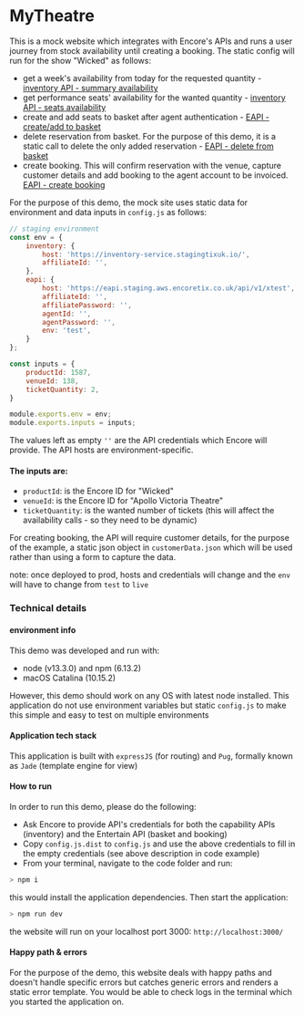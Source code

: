 # MyTheatre
This is a mock website which integrates with Encore's APIs and runs a user journey from stock availability until creating a booking. The static config will run for the show "Wicked" as follows:
- get a week's availability from today for the requested quantity - [inventory API - summary availability](https://developer.encore.co.uk/inventory-service/api-reference#/default/get_api_v3_availability_products__productId__quantity__quantity__from__fromDate__to__toDate_)
- get performance seats' availability for the wanted quantity - [inventory API - seats availability](https://developer.encore.co.uk/inventory-service/api-reference#/default/get_api_v3_availability_products__productId__quantity__quantity__seats)
- create and add seats to basket after agent authentication - [EAPI - create/add to basket ](https://developer.encore.co.uk/entertain-api/booking-api-basket-and-booking#add-to-basket)
- delete reservation from basket. For the purpose of this demo, it is a static call to delete the only added reservation - [EAPI - delete from basket](https://developer.encore.co.uk/entertain-api/booking-api-basket-and-booking#delete-from-basket)
- create booking. This will confirm reservation with the venue, capture customer details and add booking to the agent account to be invoiced. [EAPI - create booking](https://developer.encore.co.uk/entertain-api/booking-api-basket-and-booking#create-booking)

For the purpose of this demo, the mock site uses static data for environment and data inputs in `config.js` as follows:

```javascript
// staging environment
const env = {
    inventory: {
        host: 'https://inventory-service.stagingtixuk.io/',
        affiliateId: '',
    },
    eapi: {
        host: 'https://eapi.staging.aws.encoretix.co.uk/api/v1/xtest',
        affiliateId: '',
        affiliatePassword: '',
        agentId: '',
        agentPassword: '',
        env: 'test',
    }
};

const inputs = {
    productId: 1587,
    venueId: 138,
    ticketQuantity: 2,
}

module.exports.env = env;
module.exports.inputs = inputs;
```
The values left as empty `''` are the API credentials which Encore will provide. The API hosts are environment-specific.

#### The inputs are:
- `productId`: is the Encore ID for "Wicked"
- `venueId`: is the Encore ID for "Apollo Victoria Theatre"
- `ticketQuantity`: is the wanted number of tickets (this will affect the availability calls - so they need to be dynamic)

For creating booking, the API will require customer details, for the purpose of the example, a static json object in `customerData.json` which will be used rather than using a form to capture the data. 

note: once deployed to prod, hosts and credentials will change and the `env` will have to change from `test` to `live`
### Technical details
#### environment info
This demo was developed and run with:
- node (v13.3.0) and npm (6.13.2)
- macOS Catalina (10.15.2)

However, this demo should work on any OS with latest node installed. 
This application do not use environment variables but static `config.js` to make this simple and easy to test on multiple environments
#### Application tech stack
This application is built with `expressJS` (for routing) and `Pug`, formally known as `Jade` (template engine for view)
#### How to run
In order to run this demo, please do the following:
- Ask Encore to provide API's credentials for both the capability APIs (inventory) and the Entertain API (basket and booking)
- Copy `config.js.dist` to `config.js` and use the above credentials to fill in the empty credentials (see above description in code example)
- From your terminal, navigate to the code folder and run:
```sh
> npm i
```
this would install the application dependencies. Then start the application: 
```sh
> npm run dev
```
the website will run on your localhost port 3000: `http://localhost:3000/`
#### Happy path & errors
For the purpose of the demo, this website deals with happy paths and doesn't handle specific errors but catches generic errors and renders a static error template. You would be able to check logs in the terminal which you started the application on.


